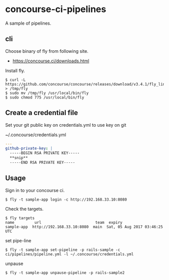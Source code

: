 # concourse-ci-pipelines
A sample of pipelines.

## cli
Choose binary of fly from following site.

- https://concourse.ci/downloads.html

Install fly.

```
$ curl -L https://github.com/concourse/concourse/releases/download/v3.4.1/fly_linux_amd64 > /tmp/fly
$ sudo mv /tmp/fly /usr/local/bin/fly
$ sudo chmod 775 /usr/local/bin/fly
```

## Create a credential file
Set your git public key on credentials.yml to use key on git

~/.concourse/credentials.yml

```yaml
---
github-private-key: |
  -----BEGIN RSA PRIVATE KEY-----
  **snip**
  -----END RSA PRIVATE KEY-----
```

## Usage
Sign in to your concourse ci.

```
$ fly -t sample-app login -c http://192.168.33.10:8080
```

Check the targets.

```
$ fly targets
name         url                        team  expiry
sample-app  http://192.168.33.10:8080  main  Sat, 05 Aug 2017 03:46:25 UTC
```

set pipe-line

```
$ fly -t sample-app set-pipeline -p rails-sample -c ci/pipelines/pipeline.yml -l ~/.concourse/credentials.yml
```

unpause

```
$ fly -t sample-app unpause-pipeline -p rails-sample2
```
